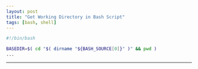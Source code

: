 ```yaml
---
layout: post
title: "Get Working Directory in Bash Script"
tags: [bash, shell]
---
```


```bash
#!/bin/bash

BASEDIR=$( cd "$( dirname "${BASH_SOURCE[0]}" )" && pwd )
...
```

---
